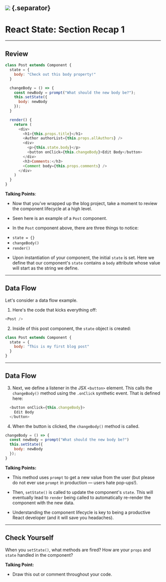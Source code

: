 ## ![](https://s3.amazonaws.com/python-ga/images/GA_Cog_Medium_White_RGB.png) {.separator}
<h1>React State: Section Recap 1</h1>


---

## Review

```js
class Post extends Component {
  state = {
    body: "Check out this body property!"
  }

  changeBody = () => {
    const newBody = prompt("What should the new body be?");
    this.setState({
      body: newBody
    });
  }

  render() {
    return (
      <div>
        <h1>{this.props.title}</h1>
        <Author authorList={this.props.allAuthors} />
        <div>
          <p>{this.state.body}</p>
          <button onClick={this.changeBody}>Edit Body</button>
        </div>
        <h3>Comments:</h3>
        <Comment body={this.props.comments} />
      </div>
    )
  }
}
```

<aside class="notes">

**Talking Points**:

- Now that you've wrapped up the blog project, take a moment to review the component lifecycle at a high level.

- Seen here is an example of a `Post` component.

- In the `Post` component above, there are three things to notice:

* `state = {}`
* `changeBody()`
* `render()`

- Upon instantiation of your component, the initial `state` is set. Here we define that our component's `state` contains a `body` attribute whose value will start as the string we define.

</aside>

---

## Data Flow

Let's consider a data flow example.

1. Here's the code that kicks everything off:

  ```js
  <Post />
  ```


2. Inside of this post component, the `state` object is created:


```js
class Post extends Component {
  state = {
    body: "This is my first blog post"
  }
}
```

---

## Data Flow



3. Next, we define a listener in the JSX `<button>` element. This calls the `changeBody()` method using the `.onClick` synthetic event. That is defined here:

```js
  <button onClick={this.changeBody}>
    Edit Body
  </button>
```

4. When the button is clicked, the `changeBody()` method is called.

```js
changeBody = () => {
  const newBody = prompt("What should the new body be?")
  this.setState({
    body: newBody
  });
}
```

<aside class="notes">

**Talking Points:**

- This method uses `prompt` to get a new value from the user (but please do not ever use `prompt` in production — users hate pop-ups!).

- Then, `setState()` is called to update the component's `state`. This will eventually lead to `render` being called to automatically re-render the component with the new data.

- Understanding the component lifecycle is key to being a productive React developer (and it will save you headaches).

</aside>

---

## Check Yourself

When you `setState()`, what methods are fired? How are your `props` and `state` handled in the component?

<aside class="notes">

**Talking Point:**

- Draw this out or comment throughout your code.

</aside>
